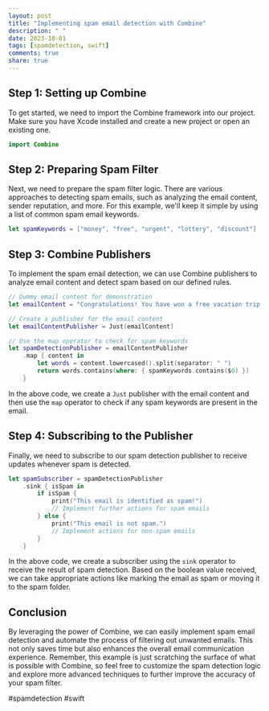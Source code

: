 ```yaml
---
layout: post
title: "Implementing spam email detection with Combine"
description: " "
date: 2023-10-01
tags: [spamdetection, swift]
comments: true
share: true
---
```


## Step 1: Setting up Combine

To get started, we need to import the Combine framework into our project. Make sure you have Xcode installed and create a new project or open an existing one.

```swift
import Combine
```

## Step 2: Preparing Spam Filter

Next, we need to prepare the spam filter logic. There are various approaches to detecting spam emails, such as analyzing the email content, sender reputation, and more. For this example, we'll keep it simple by using a list of common spam email keywords.

```swift
let spamKeywords = ["money", "free", "urgent", "lottery", "discount"]
```

## Step 3: Combine Publishers

To implement the spam email detection, we can use Combine publishers to analyze email content and detect spam based on our defined rules.

```swift
// Dummy email content for demonstration
let emailContent = "Congratulations! You have won a free vacation trip!"

// Create a publisher for the email content
let emailContentPublisher = Just(emailContent)

// Use the map operator to check for spam keywords
let spamDetectionPublisher = emailContentPublisher
    .map { content in
        let words = content.lowercased().split(separator: " ")
        return words.contains(where: { spamKeywords.contains($0) })
    }
```

In the above code, we create a `Just` publisher with the email content and then use the `map` operator to check if any spam keywords are present in the email.

## Step 4: Subscribing to the Publisher

Finally, we need to subscribe to our spam detection publisher to receive updates whenever spam is detected.

```swift
let spamSubscriber = spamDetectionPublisher
    .sink { isSpam in
        if isSpam {
            print("This email is identified as spam!")
            // Implement further actions for spam emails
        } else {
            print("This email is not spam.")
            // Implement actions for non-spam emails
        }
    }
```

In the above code, we create a subscriber using the `sink` operator to receive the result of spam detection. Based on the boolean value received, we can take appropriate actions like marking the email as spam or moving it to the spam folder.

## Conclusion

By leveraging the power of Combine, we can easily implement spam email detection and automate the process of filtering out unwanted emails. This not only saves time but also enhances the overall email communication experience. Remember, this example is just scratching the surface of what is possible with Combine, so feel free to customize the spam detection logic and explore more advanced techniques to further improve the accuracy of your spam filter.

#spamdetection #swift